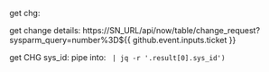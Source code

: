 get chg:

get change details: https://SN_URL/api/now/table/change_request?sysparm_query=number%3D${{ github.event.inputs.ticket }}

get CHG sys_id: pipe into: ` | jq -r '.result[0].sys_id')`